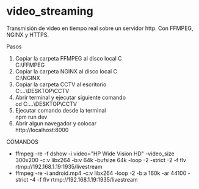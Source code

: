 # video_streaming
Transmisión de video en tiempo real sobre un servidor http. Con FFMPEG, NGINX y HTTPS.

Pasos
1. Copiar la carpeta FFMPEG al disco local C  <br>
   C:\FFMPEG
2. Copiar la carpeta NGINX al disco local C <br>
   C:\NGINX
3. Copiar la carpeta CCTV al escritorio <br>
   C:\...\DESKTOP\CCTV
4. Abrir terminal y ejecutar siguiente comando <br>
   cd C:\...\DESKTOP\CCTV
5. Ejecutar comando desde la terminal <br>
   npm run dev 
6. Abrir algun navegador y colocar <br>
   http://localhost:8000
   
  
  
  
COMANDOS
- ffmpeg -re -f dshow -i video="HP Wide Vision HD" -video_size 300x200 -c:v libx264 -b:v 64k -bufsize 64k -loop -2 -strict -2 -f flv rtmp://192.168.1.19:1935/livestream
- ffmpeg -re -i android.mp4 -c:v libx264 -loop -2 -b:a 160k -ar 44100 -strict -4 -f flv rtmp://192.168.1.19:1935/livestream
 
